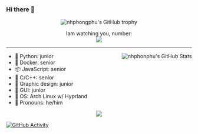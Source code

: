### Hi there 👋

<div align="center">
  <img src="https://github-profile-trophy.vercel.app/?username=nhphongphu&column=-1&theme=tokyonight" alt="nhphongphu's GitHub trophy">
</div>

<p align="center"> 
  Iam watching you, number:<br>
  <img src="https://profile-counter.glitch.me/nhphongphu/count.svg" />
</p>

<hr>

<img align="right" src="https://github-readme-stats.vercel.app/api?username=nhphongphu&show_icons=true&theme=tokyonight" alt="nhphonphu's GitHub Stats">

- 🐍 Python: junior
- 🦈 Docker: senior
- 📦 JavaScript: senior
- 👀 C/C++: senior
- 🎨 Graphic design: junior
- 📱 GUI: junior
- 🍥 OS: Arch Linux w/ Hyprland
- 💭 Pronouns: he/him

<div>
  <p align=center>
    <img src="https://github-readme-stats.vercel.app/api/top-langs/?username=nhphongphu&layout=compact&theme=tokyonight">
  </p>
</div>

[![GitHub Activity](https://github-readme-activity-graph.vercel.app/graph?username=nhphongphu&theme=react-dark)](https://github.com/ashutosh00710/github-readme-activity-graph)

